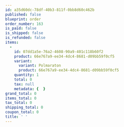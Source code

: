 ```yaml
---
id: a35d60dc-78df-40b3-811f-0bb8d60c462b
published: false
blueprint: order
order_number: 163
is_paid: false
is_shipped: false
is_refunded: false
items:
  -
    id: 07dd1a5e-76a2-4608-90a9-401c118b60f2
    product: 66e767a9-ee34-4dc4-8681-d09bb59f0cf5
    variant:
      variant: Polmaraton
      product: 66e767a9-ee34-4dc4-8681-d09bb59f0cf5
    quantity: 1
    total: 0
    tax: null
    metadata: {  }
grand_total: 0
items_total: 0
tax_total: 0
shipping_total: 0
coupon_total: 0
title: ' '
---
```

